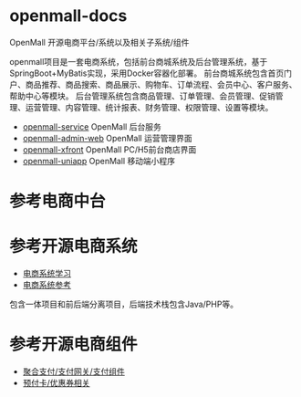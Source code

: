 # openmall-docs


OpenMall 开源电商平台/系统以及相关子系统/组件

openmall项目是一套电商系统，包括前台商城系统及后台管理系统，基于SpringBoot+MyBatis实现，采用Docker容器化部署。 前台商城系统包含首页门户、商品推荐、商品搜索、商品展示、购物车、订单流程、会员中心、客户服务、帮助中心等模块。 后台管理系统包含商品管理、订单管理、会员管理、促销管理、运营管理、内容管理、统计报表、财务管理、权限管理、设置等模块。 

- [openmall-service](https://github.com/wecaterpillar/openmall-service) OpenMall 后台服务
- [openmall-admin-web](https://github.com/wecaterpillar/openmall-admin-web) OpenMall 运营管理界面
- [openmall-xfront](https://github.com/wecaterpillar/openmall-front) OpenMall PC/H5前台商店界面
- [openmall-uniapp](https://github.com/wecaterpillar/openmall-uniapp) OpenMall 移动端小程序


# 参考电商中台

# 参考开源电商系统

* [电商系统学习](mall/MallStudy.md)
* [电商系统参考](mall/MallReference.md)

包含一体项目和前后端分离项目，后端技术栈包含Java/PHP等。

# 参考开源电商组件

* [聚合支付/支付网关/支付组件](payment/PaymentReference.md)
* [预付卡/优惠券相关](marketing/CouponReference.md)

